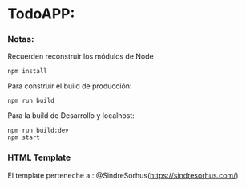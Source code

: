 # TodoAPP:

### Notas:
Recuerden reconstruir los módulos de Node
```
npm install
```

Para construir el build de producción:
```
npm run build
```

Para la build de Desarrollo y localhost:

```
npm run build:dev
npm start
```

### HTML Template

El template perteneche a : @SindreSorhus(https://sindresorhus.com/)
